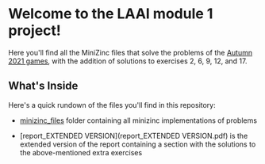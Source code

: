 # Welcome to the LAAI module 1 project!
Here you'll find all the MiniZinc files that solve the problems of the [Autumn 2021 games](https://giochimatematici.unibocconi.it/images/autunno/2021/practiceq.pdf), with the addition of solutions to exercises 2, 6, 9, 12, and 17.

## What's Inside
Here's a quick rundown of the files you'll find in this repository:
 - [minizinc_files](minizinc_files) folder containing all minizinc implementations of problems 
             
- [report_EXTENDED VERSION](report_EXTENDED VERSION.pdf) is the extended version of the report containing a section with the solutions to the above-mentioned extra exercises





